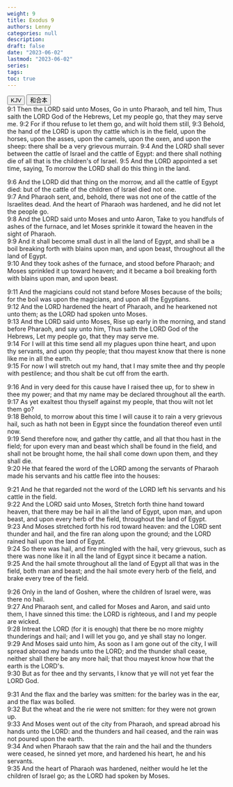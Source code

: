 ```yaml
---
weight: 9
title: Exodus 9
authors: Lenny
categories: null
description: 
draft: false
date: "2023-06-02"
lastmod: "2023-06-02"
series: 
tags: 
toc: true
---
```


<!--more-->

<!-- Tab links -->
<div class="tab">
  <button class="tablinks active" onclick="tablabel(event, 'english')">KJV</button>
  <button class="tablinks" onclick="tablabel(event, 'chinese')">和合本</button>
  
</div>

<!-- Tab content -->
<div id="english" class="tabcontent" style="display:block">
9:1 Then the LORD said unto Moses, Go in unto Pharaoh, and tell him, Thus saith the LORD God of the Hebrews, Let my people go, that they may serve me.  
9:2 For if thou refuse to let them go, and wilt hold them still,  
9:3 Behold, the hand of the LORD is upon thy cattle which is in the field, upon the horses, upon the asses, upon the camels, upon the oxen, and upon the sheep: there shall be a very grievous murrain.  
9:4 And the LORD shall sever between the cattle of Israel and the cattle of Egypt: and there shall nothing die of all that is the children's of Israel.  
9:5 And the LORD appointed a set time, saying, To morrow the LORD shall do this thing in the land.  

9:6 And the LORD did that thing on the morrow, and all the cattle of Egypt died: but of the cattle of the children of Israel died not one.  
9:7 And Pharaoh sent, and, behold, there was not one of the cattle of the Israelites dead. And the heart of Pharaoh was hardened, and he did not let the people go.  
9:8 And the LORD said unto Moses and unto Aaron, Take to you handfuls of ashes of the furnace, and let Moses sprinkle it toward the heaven in the sight of Pharaoh.  
9:9 And it shall become small dust in all the land of Egypt, and shall be a boil breaking forth with blains upon man, and upon beast, throughout all the land of Egypt.  
9:10 And they took ashes of the furnace, and stood before Pharaoh; and Moses sprinkled it up toward heaven; and it became a boil breaking forth with blains upon man, and upon beast.  

9:11 And the magicians could not stand before Moses because of the boils; for the boil was upon the magicians, and upon all the Egyptians.  
9:12 And the LORD hardened the heart of Pharaoh, and he hearkened not unto them; as the LORD had spoken unto Moses.  
9:13 And the LORD said unto Moses, Rise up early in the morning, and stand before Pharaoh, and say unto him, Thus saith the LORD God of the Hebrews, Let my people go, that they may serve me.  
9:14 For I will at this time send all my plagues upon thine heart, and upon thy servants, and upon thy people; that thou mayest know that there is none like me in all the earth.  
9:15 For now I will stretch out my hand, that I may smite thee and thy people with pestilence; and thou shalt be cut off from the earth.  

9:16 And in very deed for this cause have I raised thee up, for to shew in thee my power; and that my name may be declared throughout all the earth.  
9:17 As yet exaltest thou thyself against my people, that thou wilt not let them go?  
9:18 Behold, to morrow about this time I will cause it to rain a very grievous hail, such as hath not been in Egypt since the foundation thereof even until now.  
9:19 Send therefore now, and gather thy cattle, and all that thou hast in the field; for upon every man and beast which shall be found in the field, and shall not be brought home, the hail shall come down upon them, and they shall die.  
9:20 He that feared the word of the LORD among the servants of Pharaoh made his servants and his cattle flee into the houses:  

9:21 And he that regarded not the word of the LORD left his servants and his cattle in the field.  
9:22 And the LORD said unto Moses, Stretch forth thine hand toward heaven, that there may be hail in all the land of Egypt, upon man, and upon beast, and upon every herb of the field, throughout the land of Egypt.  
9:23 And Moses stretched forth his rod toward heaven: and the LORD sent thunder and hail, and the fire ran along upon the ground; and the LORD rained hail upon the land of Egypt.  
9:24 So there was hail, and fire mingled with the hail, very grievous, such as there was none like it in all the land of Egypt since it became a nation.  
9:25 And the hail smote throughout all the land of Egypt all that was in the field, both man and beast; and the hail smote every herb of the field, and brake every tree of the field.  

9:26 Only in the land of Goshen, where the children of Israel were, was there no hail.  
9:27 And Pharaoh sent, and called for Moses and Aaron, and said unto them, I have sinned this time: the LORD is righteous, and I and my people are wicked.  
9:28 Intreat the LORD (for it is enough) that there be no more mighty thunderings and hail; and I will let you go, and ye shall stay no longer.  
9:29 And Moses said unto him, As soon as I am gone out of the city, I will spread abroad my hands unto the LORD; and the thunder shall cease, neither shall there be any more hail; that thou mayest know how that the earth is the LORD's.  
9:30 But as for thee and thy servants, I know that ye will not yet fear the LORD God.  

9:31 And the flax and the barley was smitten: for the barley was in the ear, and the flax was bolled.  
9:32 But the wheat and the rie were not smitten: for they were not grown up.  
9:33 And Moses went out of the city from Pharaoh, and spread abroad his hands unto the LORD: and the thunders and hail ceased, and the rain was not poured upon the earth.  
9:34 And when Pharaoh saw that the rain and the hail and the thunders were ceased, he sinned yet more, and hardened his heart, he and his servants.  
9:35 And the heart of Pharaoh was hardened, neither would he let the children of Israel go; as the LORD had spoken by Moses.  

</div>


<div id="chinese" class="tabcontent">

</div>


